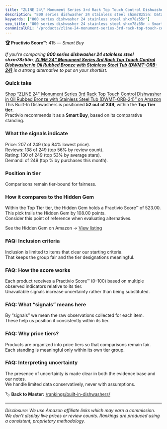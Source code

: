 ```yaml
---
title: "ZLINE 24\" Monument Series 3rd Rack Top Touch Control Dishwasher in Oil Rubbed Bronze with Stainless Steel Tub (DWMT-ORB-24)"
description: "800 series dishwasher 24 stainless steel shxm78z55n: Data-driven within Top Tier ranking using the Practivio Score™. Positioned by quality, value, demand, find…"
keywords: ["800 series dishwasher 24 stainless steel shxm78z55n"]
seo_title: "800 series dishwasher 24 stainless steel shxm78z55n — Smart Buy Top Tier (2025)"
canonicalURL: "/products/zline-24-monument-series-3rd-rack-top-touch-control-dishwasher-in-oil-rubbed-bronze-with-stainless-steel-tub-dwmt-orb-24-B09QXTM891/"
---
```


**🏆 Practivio Score™:** 415 — _Smart Buy_


*If you're comparing **800 series dishwasher 24 stainless steel shxm78z55n**, **[ZLINE 24" Monument Series 3rd Rack Top Touch Control Dishwasher in Oil Rubbed Bronze with Stainless Steel Tub (DWMT-ORB-24)](https://www.amazon.com/dp/B09QXTM891?tag=practivio-20)** is a strong alternative to put on your shortlist.*
### Quick take
[Shop “ZLINE 24" Monument Series 3rd Rack Top Touch Control Dishwasher in Oil Rubbed Bronze with Stainless Steel Tub (DWMT-ORB-24)” on Amazon](https://www.amazon.com/dp/B09QXTM891?tag=practivio-20)
This Built-In Dishwashers is positioned **52 out of 249**, within the **Top Tier tier**.  
Practivio recommends it as a **Smart Buy**, based on its comparative standing.

### What the signals indicate
Price: 207 of 249 (top 84% lowest price).  
Reviews: 138 of 249 (top 56% by review count).  
Rating: 130 of 249 (top 53% by average stars).  
Demand:  of 249 (top % by purchases this month).

### Position in tier
Comparisons remain tier-bound for fairness.

### How it compares to the Hidden Gem
Within the Top Tier tier, the Hidden Gem holds a Practivio Score™ of 523.00.  
This pick trails the Hidden Gem by 108.00 points.  
Consider this point of reference when evaluating alternatives.  

See the Hidden Gem on Amazon → [View listing](https://www.amazon.com/dp/B07DM73CX5?tag=practivio-20)

### FAQ: Inclusion criteria
Inclusion is limited to items that clear our starting criteria.  
That keeps the group fair and the tier designations meaningful.

### FAQ: How the score works
Each product receives a Practivio Score™ (0–100) based on multiple observed indicators relative to its tier.  
Unavailable signals increase uncertainty rather than being substituted.

### FAQ: What “signals” means here
By “signals” we mean the raw observations collected for each item.  
These help us position it consistently within its tier.

### FAQ: Why price tiers?
Products are organized into price tiers so that comparisons remain fair.  
Each standing is meaningful only within its own tier group.

### FAQ: Interpreting uncertainty
The presence of uncertainty is made clear in both the evidence base and our notes.  
We handle limited data conservatively, never with assumptions.


🏷️ **Back to Master:** [/rankings/built-in-dishwashers/](/rankings/built-in-dishwashers/)

---
_Disclosure: We use Amazon affiliate links which may earn a commission. We don’t display live prices or review counts. Rankings are produced using a consistent, proprietary methodology._
